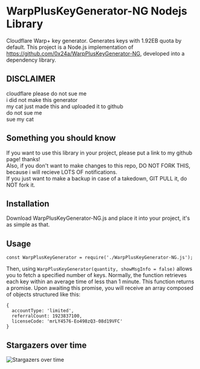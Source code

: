 ﻿# WarpPlusKeyGenerator-NG Nodejs Library
Cloudflare Warp+ key generator.
Generates keys with 1.92EB quota by default.
This project is a Node.js implementation of https://github.com/0x24a/WarpPlusKeyGenerator-NG, developed into a dependency library.

## DISCLAIMER
cloudflare please do not sue me  
i did not make this generator  
my cat just made this and uploaded it to github  
do not sue me  
sue my cat

## Something you should know
If you want to use this library in your project, please put a link to my github page! thanks!  
Also, if you don't want to make changes to this repo, DO NOT FORK THIS, because i will recieve LOTS OF notifications.  
If you just want to make a backup in case of a takedown, GIT PULL it, do NOT fork it.

## Installation
Download WarpPlusKeyGenerator-NG.js and place it into your project, it's as simple as that.

## Usage
```
const WarpPlusKeyGenerator = require('./WarpPlusKeyGenerator-NG.js');
```

Then, using `WarpPlusKeyGenerator(quantity, showMsgInfo = false)` allows you to fetch a specified number of keys. Normally, the function retrieves each key within an average time of less than 1 minute. This function returns a promise. Upon awaiting this promise, you will receive an array composed of objects structured like this:

```
{
  accountType: 'limited',
  referralCount: 1923837100,
  licenseCode: 'mrLY4576-Eo498zQ3-08d19VFC'
}
```

## Stargazers over time
![Stargazers over time](https://starchart.cc/cmd1152/WarpPlusKeyGenerator-NG-lib.svg?variant=adaptive)